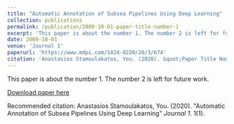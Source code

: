 ```yaml
---
title: "Automatic Annotation of Subsea Pipelines Using Deep Learning"
collection: publications
permalink: /publication/2009-10-01-paper-title-number-1
excerpt: 'This paper is about the number 1. The number 2 is left for future work.'
date: 2009-10-01
venue: 'Journal 1'
paperurl: 'https://www.mdpi.com/1424-8220/20/3/674'
citation: 'Anastasios Stamoulakatos, You. (2020). &quot;Paper Title Number 1.&quot; <i>Journal 1</i>. 1(1).'
---
```

This paper is about the number 1. The number 2 is left for future work.

[Download paper here](http://stamtron.github.io/files/paper1.pdf)

Recommended citation: Anastasios Stamoulakatos, You. (2020). "Automatic Annotation of Subsea Pipelines Using Deep Learning" <i>Journal 1</i>. 1(1).
